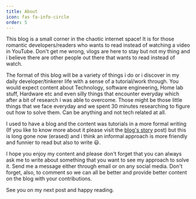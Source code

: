 ```yaml
---
title: About
icon: fas fa-info-circle
order: 5
---
```


This blog is a small corner in the chaotic internet space! It is for those romantic developers/readers who wants to read instead of watching a video in YouTube. Don't get me wrong, vlogs are here to stay but not my thing and i believe there are other people out there that wants to read instead of watch.

The format of this blog will be a variety of things i do or i discover in my daily developer/tinkerer life with a sense of a tutorial/work through. You would expect content about Technology, software engineering, Home lab stuff, Hardware etc and even silly things that encounter everyday which after a bit of research i was able to overcome. Those might be those little things that we face everyday and we spent 30 minutes researching to figure out how to solve them. Can be anything and not tech related at all.

I used to have a blog and the content was tutorials in a more formal writing (If you like to know more about it please visit the [blog's story](/posts/blogs-story) post) but this is long gone now (erased) and i think an informal approach is more friendly and funnier to read  but also to write :smiley:.

I hope you enjoy my content and please don't forget that you can always ask me to write about something that you want to see my approach to solve it. Send me a message either through email or on any social media. Don't forget, also, to comment so we can all be better  and provide better content on the blog with your contributions.

See you on my next post and happy reading.
